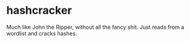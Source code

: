 # hashcracker
Much like John the Ripper, without all the fancy shit. Just reads from a wordlist and cracks hashes.
